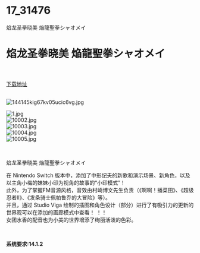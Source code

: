 # 17_31476
焰龙圣拳晓美 焔龍聖拳シャオメイ
# 焰龙圣拳晓美 焔龍聖拳シャオメイ
 <br/></br>
[下载地址](https://www.switch520.cc/article/31476 "下载地址")
<br/></br>

<p><img title="144145kig67kv05ucic6vg.jpg" src="https://www.switch520.cc/muke_img/2022_07_15_ae37e389ef942.jpg" alt="144145kig67kv05ucic6vg.jpg"></p>
<p><img title="1.jpg" src="https://www.switch520.cc/muke_img/2022_05_19_dac70281dc8bd.jpg" alt="1.jpg"><br>
<img title="10002.jpg" src="https://www.switch520.cc/muke_img/2022_05_19_c4207cd53dcf5.jpg" alt="10002.jpg"><br>
<img title="10003.jpg" src="https://www.switch520.cc/muke_img/2022_05_19_17bdd10c23702.jpg" alt="10003.jpg"><br>
<img title="10004.jpg" src="https://www.switch520.cc/muke_img/2022_05_19_d026e7a2a7192.jpg" alt="10004.jpg"><br>
<img title="10005.jpg" src="https://www.switch520.cc/muke_img/2022_05_19_be4a6feab1979.jpg" alt="10005.jpg"></p>
<p>&nbsp;</p>
<p>焰龙圣拳晓美 焔龍聖拳シャオメイ</p>
<p>在 Nintendo Switch 版本中，添加了中形纪夫的新歌和演示场景、新角色，以及以主角小梅的妹妹小印为视角的故事的“小印模式”！<br>
此外，为了掌握FM音源风格，音效由村崎博文先生负责（《啊啊！播菜田》、《超级忍者II》、《发条骑士佩帕鲁乔的大冒险》等）。<br>
并且，通过 Studio Viga 绘制的插图和角色设计（部分）进行了有吸引力的更新的世界观可以在添加的画廊模式中查看！ ！！<br>
女团水香的配音也为小美的世界增添了绚丽活泼的色彩。</p>
<p>&nbsp;</p>
<p><strong>系统要求:14.1.2</strong></p>



